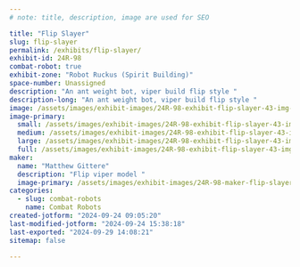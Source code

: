 ```yaml
---
# note: title, description, image are used for SEO

title: "Flip Slayer"
slug: flip-slayer
permalink: /exhibits/flip-slayer/
exhibit-id: 24R-98
combat-robot: true
exhibit-zone: "Robot Ruckus (Spirit Building)"
space-number: Unassigned
description: "An ant weight bot, viper build flip style "
description-long: "An ant weight bot, viper build flip style "
image: /assets/images/exhibit-images/24R-98-exhibit-flip-slayer-43-img-5710-1138-large.jpeg
image-primary: 
  small: /assets/images/exhibit-images/24R-98-exhibit-flip-slayer-43-img-5710-1138-small.jpeg
  medium: /assets/images/exhibit-images/24R-98-exhibit-flip-slayer-43-img-5710-1138-medium.jpeg
  large: /assets/images/exhibit-images/24R-98-exhibit-flip-slayer-43-img-5710-1138-large.jpeg
  full: /assets/images/exhibit-images/24R-98-exhibit-flip-slayer-43-img-5710-1138-full.jpeg
maker: 
  name: "Matthew Gittere"
  description: "Flip viper model "
  image-primary: /assets/images/exhibit-images/24R-98-maker-flip-slayer-img-5710-medium.jpeg
categories: 
  - slug: combat-robots
    name: Combat Robots
created-jotform: "2024-09-24 09:05:20"
last-modified-jotform: "2024-09-24 15:38:18"
last-exported: "2024-09-29 14:08:21"
sitemap: false

---
```

